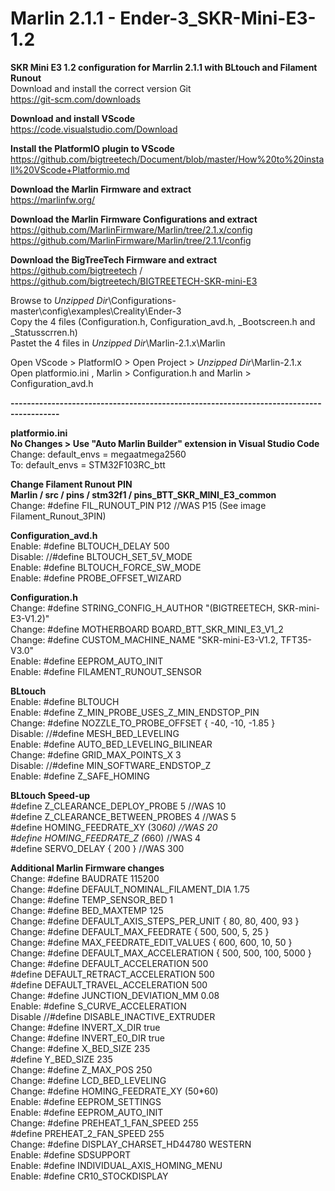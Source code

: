 # Marlin 2.1.1 - Ender-3_SKR-Mini-E3-1.2
<b> SKR Mini E3 1.2 configuration for Marrlin 2.1.1 with BLtouch and Filament Runout </b><br>
Download and install the correct version Git <br>
https://git-scm.com/downloads

<b> Download and install VScode </b><br>
https://code.visualstudio.com/Download

<b> Install the PlatformIO plugin to VScode </b><br>
https://github.com/bigtreetech/Document/blob/master/How%20to%20install%20VScode+Platformio.md

<b> Download the Marlin Firmware and extract  </b><br>
https://marlinfw.org/

<b> Download the Marlin Firmware Configurations and extract  </b><br>
https://github.com/MarlinFirmware/Marlin/tree/2.1.x/config <br>
https://github.com/MarlinFirmware/Marlin/tree/2.1.1/config <br>

<b> Download the BigTreeTech Firmware and extract  </b><br>
https://github.com/bigtreetech / https://github.com/bigtreetech/BIGTREETECH-SKR-mini-E3 <br>

Browse to *Unzipped Dir*\Configurations-master\config\examples\Creality\Ender-3 <br>
Copy the 4 files (Configuration.h, Configuration_avd.h, _Bootscreen.h and _Statusscrren.h) <br>
Pastet the 4 files in *Unzipped Dir*\Marlin-2.1.x\Marlin <br>

Open VScode > PlatformIO > Open Project > *Unzipped Dir*\Marlin-2.1.x <br>
Open platformio.ini , Marlin > Configuration.h and Marlin > Configuration_avd.h

<b> ---------------------------------------------------------------------------------------- </b>

<b> platformio.ini </b><br>
<b> No Changes > Use "Auto Marlin Builder" extension in Visual Studio Code </b><br>
Change: default_envs = megaatmega2560 <br>
To: default_envs = STM32F103RC_btt <br>

<b> Change Filament Runout PIN </b><br>
<b> Marlin / src / pins / stm32f1 / pins_BTT_SKR_MINI_E3_common </b><br>
Change: #define FIL_RUNOUT_PIN   P12 //WAS P15 (See image Filament_Runout_3PIN)

<b> Configuration_avd.h </b><br>
Enable: #define BLTOUCH_DELAY 500 <br>
Disable: //#define BLTOUCH_SET_5V_MODE <br>
Enable: #define BLTOUCH_FORCE_SW_MODE <br>
Enable: #define PROBE_OFFSET_WIZARD

<b> Configuration.h </b><br>
Change: #define STRING_CONFIG_H_AUTHOR "(BIGTREETECH, SKR-mini-E3-V1.2)" <br>
Change: #define MOTHERBOARD BOARD_BTT_SKR_MINI_E3_V1_2 <br>
Change: #define CUSTOM_MACHINE_NAME "SKR-mini-E3-V1.2, TFT35-V3.0" <br>
Enable: #define EEPROM_AUTO_INIT <br>
Enable: #define FILAMENT_RUNOUT_SENSOR


<b> BLtouch </b><br>
Enable: #define BLTOUCH <br>
Enable: #define Z_MIN_PROBE_USES_Z_MIN_ENDSTOP_PIN <br>
Change: #define NOZZLE_TO_PROBE_OFFSET { -40, -10, -1.85 } <br>
Disable: //#define MESH_BED_LEVELING <br>
Enable: #define AUTO_BED_LEVELING_BILINEAR <br>
Change: #define GRID_MAX_POINTS_X 3 <br>
Disable: //#define MIN_SOFTWARE_ENDSTOP_Z <br>
Enable: #define Z_SAFE_HOMING <br>

<b> BLtouch Speed-up </b><br>
#define Z_CLEARANCE_DEPLOY_PROBE   5 //WAS 10 <br>
#define Z_CLEARANCE_BETWEEN_PROBES  4 //WAS 5 <br>
#define HOMING_FEEDRATE_XY (30*60) //WAS 20  <br>
#define HOMING_FEEDRATE_Z  (6*60) //WAS 4 <br>
#define SERVO_DELAY { 200 }  //WAS 300 <br>


<b> Additional Marlin Firmware changes </b><br>
Change: #define BAUDRATE 115200 <br>
Change: #define DEFAULT_NOMINAL_FILAMENT_DIA 1.75 <br>
Change: #define TEMP_SENSOR_BED 1 <br>
Change: #define BED_MAXTEMP      125 <br>
Change: #define DEFAULT_AXIS_STEPS_PER_UNIT   { 80, 80, 400, 93 } <br>
Change: #define DEFAULT_MAX_FEEDRATE          { 500, 500, 5, 25 } <br>
Change: #define MAX_FEEDRATE_EDIT_VALUES    { 600, 600, 10, 50 }  <br>
Change: #define DEFAULT_MAX_ACCELERATION      { 500, 500, 100, 5000 } <br>
Change: #define DEFAULT_ACCELERATION          500  <br>
    #define DEFAULT_RETRACT_ACCELERATION  500 <br>
    #define DEFAULT_TRAVEL_ACCELERATION   500 <br>
Change: #define JUNCTION_DEVIATION_MM 0.08 <br>
Enable: #define S_CURVE_ACCELERATION <br>
Disable //#define DISABLE_INACTIVE_EXTRUDER <br>
Change: #define INVERT_X_DIR true <br>
Change: #define INVERT_E0_DIR true <br>
Change: #define X_BED_SIZE 235 <br>
    #define Y_BED_SIZE 235 <br>
Change: #define Z_MAX_POS 250 <br>
Change: #define LCD_BED_LEVELING <br>
Change: #define HOMING_FEEDRATE_XY (50*60) <br>
Enable: #define EEPROM_SETTINGS <br>
Enable: #define EEPROM_AUTO_INIT <br>
Change: #define PREHEAT_1_FAN_SPEED   255 <br>
	    #define PREHEAT_2_FAN_SPEED   255 <br>
Change: #define DISPLAY_CHARSET_HD44780 WESTERN <br>
Enable: #define SDSUPPORT <br>
Enable: #define INDIVIDUAL_AXIS_HOMING_MENU <br>
Enable: #define CR10_STOCKDISPLAY <br>
